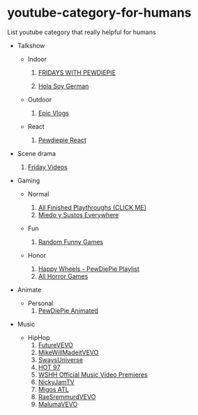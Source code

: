 # youtube-category-for-humans
List youtube category that really helpful for humans

- Talkshow
    - Indoor
        1. [FRIDAYS WITH PEWDIEPIE](https://www.youtube.com/watch?v=SYL8jW00H6w&list=PL63FC6216750DC7AC&index=1)

        2. [Hola Soy German](https://www.youtube.com/watch?v=4BkxCvg2spU&list=PLEB8E85708411CACA)
    - Outdoor
        1. [Epic Vlogs](https://www.youtube.com/playlist?list=PL438YTl8SZFC04A5PgpJcuDwu8ZR6Fii6)

    - React
        1. [Pewdiepie React](https://www.youtube.com/watch?v=TIq-307wiQk&list=PLYH8WvNV1YEnvURRShYIOajg3Fh3R0-Q5)

- Scene drama
    1. [Friday Videos](https://www.youtube.com/playlist?list=PLShD8ZZW7qjnKyDrH_9YhAf9qv8sUgh1Y)

- Gaming
    
    - Normal
        1. [All Finished Playthroughs (CLICK ME)](https://www.youtube.com/watch?v=jkSvKkdfDSw&index=29&list=PLYH8WvNV1YEk6pSuc9uiXSaUJ20Xspnzo)
        2. [Miedo y Sustos Everywhere](https://www.youtube.com/playlist?list=PL354100F1A453CC91)

    - Fun 
        1. [Random Funny Games](https://www.youtube.com/watch?v=40EokRo4nTc&list=PL88A6F57E38130EDE)

    - Honor
        1. [Happy Wheels - PewDiePie Playlist](https://www.youtube.com/watch?v=XW99sBf4BUI&list=PLD9BB1F4892933B5E)
        2. [All Horror Games](https://www.youtube.com/watch?v=0kE8p-Qgqhw&list=PLYH8WvNV1YElxwhTErxWBELpvLJFrzl1M)

- Animate
    - Personal
        1. [PewDiePie Animated](https://www.youtube.com/watch?v=muODMU2wcfk&list=PLYH8WvNV1YEm2EnMpNUYS3nxny7KBK5T-)

- Music

    - HipHop
        1. [FutureVEVO](https://www.youtube.com/user/FutureVEVO)
        2. [MikeWillMadeitVEVO](https://www.youtube.com/user/MikeWillMadeitVEVO)
        3. [SwaysUniverse](https://www.youtube.com/user/SwaysUniverse/)
        4. [HOT 97](https://www.youtube.com/user/HOT97NY)
        5. [WSHH Official Music Video Premieres](https://www.youtube.com/watch?v=JmoxAAI6pYA&list=PLcK0neBMyFxSpYgDfKCsHRwgxlN-Tnt9D)
        6. [NickyJamTV](https://www.youtube.com/user/NickyJamTV)
        7. [Migos ATL](https://www.youtube.com/user/Migosatl)
        8. [RaeSremmurdVEVO](https://www.youtube.com/user/RaeSremmurdVEVO)
        9. [MalumaVEVO](https://www.youtube.com/user/MalumaVEVO)
